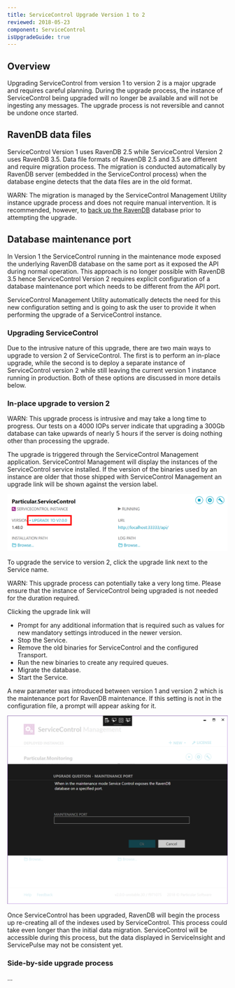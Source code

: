 ```yaml
---
title: ServiceControl Upgrade Version 1 to 2
reviewed: 2018-05-23
component: ServiceControl
isUpgradeGuide: true
---
```


## Overview

Upgrading ServiceControl from version 1 to version 2 is a major upgrade and requires careful planning. During the upgrade process, the instance of ServiceControl being upgraded will no longer be available and will not be ingesting any messages. The upgrade process is not reversible and cannot be undone once started.

## RavenDB data files

ServiceControl Version 1 uses RavenDB 2.5 while ServiceControl Version 2 uses RavenDB 3.5. Data file formats of RavenDB 2.5 and 3.5 are different and require migration process. The migration is conducted automatically by RavenDB server (embedded in the ServiceControl process) when the database engine detects that the data files are in the old format.

WARN: The migration is managed by the ServiceControl Management Utility instance upgrade process and does not require manual intervention. It is recommended, however, to [back up the RavenDB](/servicecontrol/backup-sc-database.md) database prior to attempting the upgrade.

## Database maintenance port

In Version 1 the ServiceControl running in the maintenance mode exposed the underlying RavenDB database on the same port as it exposed the API during normal operation. This approach is no longer possible with RavenDB 3.5 hence ServiceControl Version 2 requires explicit configuration of a database maintenance port which needs to be different from the API port.

ServiceControl Management Utility automatically detects the need for this new configuration setting and is going to ask the user to provide it when performing the upgrade of a ServiceControl instance.

### Upgrading ServiceControl

Due to the intrusive nature of this upgrade, there are two main ways to upgrade to version 2 of ServiceControl. The first is to perform an in-place upgrade, while the second is to deploy a separate instance of ServiceControl version 2 while still leaving the current version 1 instance running in production. Both of these options are discussed in more details below.

### In-place upgrade to version 2

WARN: This upgrade process is intrusive and may take a long time to progress. Our tests on a 4000 IOPs server indicate that upgrading a 300Gb database can take upwards of nearly 5 hours if the server is doing nothing other than processing the upgrade.

The upgrade is triggered through the ServiceControl Management application. ServiceControl Management will display the instances of the ServiceControl service installed. If the version of the binaries used by an instance are older that those shipped with ServiceControl Management an upgrade link will be shown against the version label.

![](management-util-upgrade-link.png)

To upgrade the service to version 2, click the upgrade link next to the Service name.

WARN: This upgrade process can potentially take a very long time. Please ensure that the instance of ServiceControl being upgraded is not needed for the duration required.

Clicking the upgrade link will

 * Prompt for any additional information that is required such as values for new mandatory settings introduced in the newer version.
 * Stop the Service.
 * Remove the old binaries for ServiceControl and the configured Transport.
 * Run the new binaries to create any required queues.
 * Migrate the database.
 * Start the Service.

A new parameter was introduced between version 1 and version 2 which is the maintenance port for RavenDB maintenance. If this setting is not in the configuration file, a prompt will appear asking for it.

![](maintenance-port-request.png)

Once ServiceControl has been upgraded, RavenDB will begin the process up re-creating all of the indexes used by ServiceControl. This process could take even longer than the initial data migration. ServiceControl will be accessible during this process, but the data displayed in ServiceInsight and ServicePulse may not be consistent yet.

### Side-by-side upgrade process

...